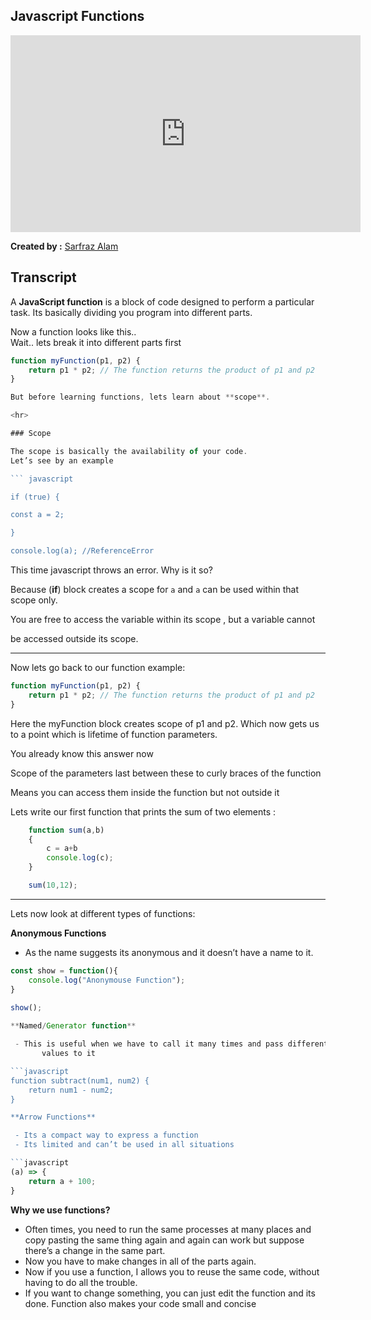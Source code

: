 

## Javascript Functions

<iframe  width="560"  height="315"  src="https://www.youtube.com/embed/LAl0vdiPVZQ"  title="YouTube video player"  frameborder="0"  allow="accelerometer; autoplay; clipboard-write; encrypted-media; gyroscope; picture-in-picture"  allowfullscreen></iframe>

**Created by :** [Sarfraz Alam](https://github.com/Sarfraz-droid)

## Transcript

A **JavaScript function** is a block of code designed to perform a particular task. Its basically dividing you program into different parts.

Now a function looks like this..  
Wait.. lets break it into different parts first

```javascript
function myFunction(p1, p2) {
    return p1 * p2; // The function returns the product of p1 and p2
}

But before learning functions, lets learn about **scope**.

<hr>

### Scope

The scope is basically the availability of your code.  
Let’s see by an example

``` javascript

if (true) {

const a = 2;

}

console.log(a); //ReferenceError

```

This time javascript throws an error. Why is it so?

Because (**if**) block creates a scope for `a` and `a` can be used within that scope only.

You are free to access the variable within its scope , but a variable cannot

be accessed outside its scope.

<hr>

  
Now lets go back to our function example:

  
```javascript
function myFunction(p1, p2) {
    return p1 * p2; // The function returns the product of p1 and p2
}
```
Here the myFunction block creates scope of p1 and p2. Which now gets us to a point which is lifetime of function parameters.

You already know this answer now

Scope of the parameters last between these to curly braces of the function

Means you can access them inside the function but not outside it

Lets write our first function that prints the sum of two elements :


```javascript
	function sum(a,b)
	{
		c = a+b
		console.log(c);
	}

	sum(10,12);
```

<hr>

Lets now look at different types of functions:

**Anonymous Functions**

 - As the name suggests its anonymous and it doesn’t have a name to it.

```javascript
const show = function(){
	console.log("Anonymouse Function");
}
	
show();

**Named/Generator function**

 - This is useful when we have to call it many times and pass different
       values to it

```javascript
function subtract(num1, num2) {
	return num1 - num2;
}

**Arrow Functions**

 - Its a compact way to express a function
 - Its limited and can’t be used in all situations

```javascript
(a) => {		
	return a + 100;	
}
```
		
**Why we use functions?**

 - Often times, you need to run the same processes at many places and
   copy pasting the same thing again and again can work but suppose
   there’s a change in the same part.
 - Now you have to make changes in all of the parts again.
 - Now if you use a function, I allows you to reuse the same code,
   without having to do all the trouble.
 - If you want to change something, you can just edit the function and
   its done. Function also makes your code small and concise
